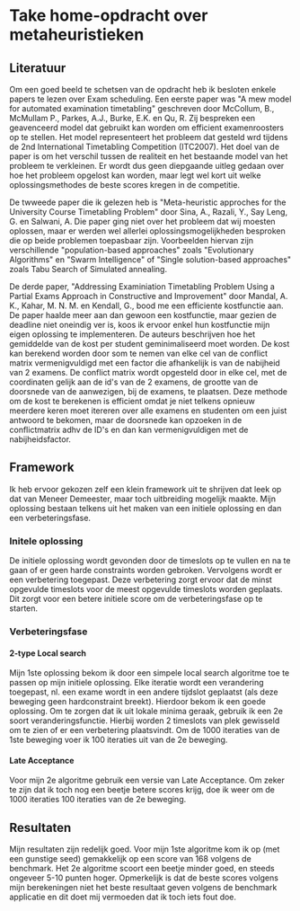 # Take home-opdracht over metaheuristieken
## Literatuur
Om een goed beeld te schetsen van de opdracht heb ik besloten enkele papers te lezen over Exam scheduling.
Een eerste paper was "A mew model for automated examination timetabling" geschreven door McCollum, B., McMullam P., Parkes, A.J., Burke, E.K. en Qu, R. Zij bespreken een geavenceerd model dat gebruikt kan worden om efficient examenroosters op te stellen. Het model representeert het probleem dat gesteld wrd tijdens de 2nd International Timetabling Competition (ITC2007). Het doel van de paper is om het verschil tussen de realiteit en het bestaande model van het probleem te verkleinen. Er wordt dus geen diepgaande uitleg gedaan over hoe het probleem opgelost kan worden, maar legt wel kort uit welke oplossingsmethodes de beste scores kregen in de competitie.

De twweede paper die ik gelezen heb is "Meta-heuristic approches for the University Course Timetabling Problem" door Sina, A., Razali, Y., Say Leng, G. en Salwani, A. Die paper ging niet over het probleem dat wij moesten oplossen, maar er werden wel allerlei oplossingsmogelijkheden besproken die op beide problemen toepasbaar zijn. Voorbeelden hiervan zijn verschillende "population-based approaches" zoals "Evolutionary Algorithms" en "Swarm Intelligence" of "Single solution-based approaches" zoals Tabu Search of Simulated annealing.

De derde paper, "Addressing Examiniation Timetabling Problem Using a Partial Exams Approach in Constructive and Improvement" door Mandal, A. K., Kahar, M. N. M. en Kendall, G., bood me een efficiente kostfunctie aan. De paper haalde meer aan dan gewoon een kostfunctie, maar gezien de deadline niet oneindig ver is, koos ik ervoor enkel hun kostfunctie mijn eigen oplossing te implementeren. De auteurs beschrijven hoe het gemiddelde van de kost per student geminimaliseerd moet worden. De kost kan berekend worden door som te nemen van elke cel van de conflict matrix vermenigvuldigd met een factor die afhankelijk is van de nabijheid van 2 examens.
De conflict matrix wordt opgesteld door in elke cel, met de coordinaten gelijk aan de id's van de 2 examens, de grootte van de doorsnede van de aanwezigen, bij de examens, te plaatsen.
Deze methode om de kost te berekenen is efficient omdat je niet telkens opnieuw meerdere keren moet itereren over alle examens en studenten om een juist antwoord te bekomen, maar de doorsnede kan opzoeken in de conflictmatrix adhv de ID's en dan kan vermenigvuldigen met de nabijheidsfactor.

## Framework

Ik heb ervoor gekozen zelf een klein framework uit te shrijven dat leek op dat van Meneer Demeester, maar toch uitbreiding mogelijk maakte. Mijn oplossing bestaan telkens uit het maken van een initiele oplossing en dan een verbeteringsfase.

### Initele oplossing
De initiele oplossing wordt gevonden door de timeslots op te vullen en na te gaan of er geen harde constraints worden gebroken.
Vervolgens wordt er een verbetering toegepast. Deze verbetering zorgt ervoor dat de minst opgevulde timeslots voor de meest opgevulde timeslots worden geplaats. Dit zorgt voor een betere initiele score om de verbeteringsfase op te starten.

### Verbeteringsfase

#### 2-type Local search
Mijn 1ste oplossing bekom ik door een simpele local search algoritme toe te passen op mijn initiele oplossing. Elke iteratie wordt een verandering toegepast, nl. een exame wordt in een andere tijdslot geplaatst (als deze beweging geen hardconstraint breekt). Hierdoor bekom ik een goede oplossing. Om te zorgen dat ik uit lokale minima geraak, gebruik ik een 2e soort veranderingsfunctie. Hierbij worden 2 timeslots van plek gewisseld om te zien of er een verbetering plaatsvindt. Om de 1000 iteraties van de 1ste beweging voer ik 100 iteraties uit van de 2e beweging.

#### Late Acceptance
Voor mijn 2e algoritme gebruik een versie van Late Acceptance. Om zeker te zijn dat ik toch nog een beetje betere scores krijg, doe ik weer om de 1000 iteraties 100 iteraties van de 2e beweging.

## Resultaten

Mijn resultaten zijn redelijk goed. Voor mijn 1ste algoritme kom ik op (met een gunstige seed) gemakkelijk op een score van 168 volgens de benchmark.
Het 2e algoritme scoort een beetje minder goed, en steeds ongeveer 5-10 punten hoger.
Opmerkelijk is dat de beste scores volgens mijn berekeningen niet het beste resultaat geven volgens de benchmark applicatie en dit doet mij vermoeden dat ik toch iets fout doe.
